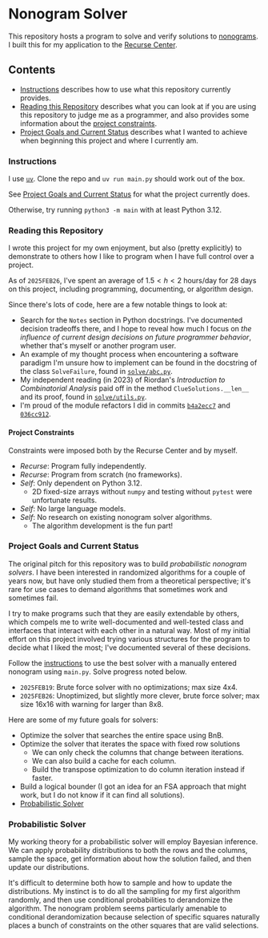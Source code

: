 # Nonogram Solver

This repository hosts a program to solve and verify solutions to [nonograms](https://en.wikipedia.org/wiki/Nonogram).
I built this for my application to the [Recurse Center](https://www.recurse.com/).

## Contents

- [Instructions](#instructions) describes how to use what this repository currently provides.
- [Reading this Repository](#reading-this-repository) describes what you can look at if you
  are using this repository to judge me as a programmer, and also provides some information
  about the [project constraints](#project-constraints).
- [Project Goals and Current Status](#project-goals-and-current-status) describes what I
  wanted to achieve when beginning this project and where I currently am.

### Instructions

I use [`uv`](https://github.com/astral-sh/uv).
Clone the repo and `uv run main.py` should work out of the box.

See [Project Goals and Current Status](#project-goals-and-current-status)
for what the project currently does.

Otherwise, try running `python3 -m main` with at least Python 3.12.

### Reading this Repository

I wrote this project for my own enjoyment, but also (pretty explicitly) to demonstrate to others
how I like to program when I have full control over a project.

As of `2025FEB26`, I've spent an average of $1.5 < h < 2$ hours/day for 28 days on this project,
including programming, documenting, or algorithm design.

Since there's lots of code, here are a few notable things to look at:

- Search for the `Notes` section in Python docstrings.
  I've documented decision tradeoffs there, and I hope to reveal how much I focus on
  *the influence of current design decisions on future programmer behavior*,
  whether that's myself or another program user.
- An example of my thought process when encountering a software paradigm I'm unsure how to
  implement can be found in the docstring of the class `SolveFailure`, found in
  [`solve/abc.py`](https://github.com/antonio-caceres/nonogram/blob/main/src/nonogram/solve/abc.py).
- My independent reading (in 2023) of Riordan's *Introduction to Combinatorial Analysis* paid off
  in the method `ClueSolutions.__len__` and its proof, found in
  [`solve/utils.py`](https://github.com/antonio-caceres/nonogram/blob/main/src/nonogram/solve/utils.py).
- I'm proud of the module refactors I did in commits
  [`b4a2ecc7`](https://github.com/antonio-caceres/nonogram/commit/b4a2ecc7)
  and [`036cc912`](https://github.com/antonio-caceres/nonogram/commit/036cc912).

#### Project Constraints

Constraints were imposed both by the Recurse Center and by myself.

- *Recurse*: Program fully independently.
- *Recurse*: Program from scratch (no frameworks).
- *Self*: Only dependent on Python 3.12.
  - 2D fixed-size arrays without `numpy` and testing without `pytest` were unfortunate results.
- *Self*: No large language models.
- *Self*: No research on existing nonogram solver algorithms.
  - The algorithm development is the fun part!

### Project Goals and Current Status

The original pitch for this repository was to build *probabilistic nonogram solvers*.
I have been interested in randomized algorithms for a couple of years now,
but have only studied them from a theoretical perspective;
it's rare for use cases to demand algorithms that sometimes work and sometimes fail.

I try to make programs such that they are easily extendable by others,
which compels me to write well-documented and well-tested class and interfaces
that interact with each other in a natural way.
Most of my initial effort on this project involved trying various structures
for the program to decide what I liked the most; I've documented several of these decisions.

Follow the [instructions](#instructions) to use the best solver with a manually entered
nonogram using `main.py`.
Solve progress noted below.

- `2025FEB19`: Brute force solver with no optimizations; max size 4x4.
- `2025FEB26`: Unoptimized, but slightly more clever, brute force solver;
  max size 16x16 with warning for larger than 8x8.

Here are some of my future goals for solvers:
- Optimize the solver that searches the entire space using BnB.
- Optimize the solver that iterates the space with fixed row solutions
  - We can only check the columns that change between iterations.
  - We can also build a cache for each column.
  - Build the transpose optimization to do column iteration instead if faster.
- Build a logical bounder (I got an idea for an FSA approach that might work,
  but I do not know if it can find all solutions).
- [Probabilistic Solver](#probabilistic-solver)

### Probabilistic Solver

My working theory for a probabilistic solver will employ Bayesian inference.
We can apply probability distributions to both the rows and the columns,
sample the space, get information about how the solution failed,
and then update our distributions.

It's difficult to determine both how to sample and how to update the distributions.
My instinct is to do all the sampling for my first algorithm randomly,
and then use conditional probabilities to derandomize the algorithm.
The nonogram problem seems particularly amenable to conditional derandomization
because selection of specific squares naturally places a bunch of constraints on
the other squares that are valid selections.
